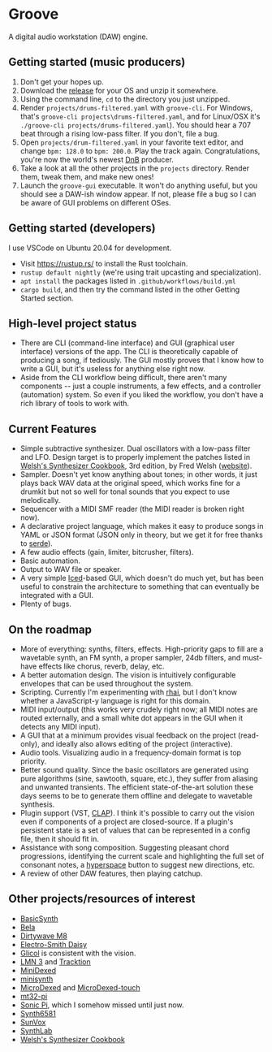 # Groove

A digital audio workstation (DAW) engine.

## Getting started (music producers)

1. Don't get your hopes up.
2. Download the [release](https://github.com/sowbug/groove/releases) for your OS
   and unzip it somewhere.
3. Using the command line, `cd` to the directory you just unzipped.
4. Render `projects/drums-filtered.yaml` with `groove-cli`. For Windows, that's
   `groove-cli projects\drums-filtered.yaml`, and for Linux/OSX it's
   `./groove-cli projects/drums-filtered.yaml`). You should hear a 707 beat
   through a rising low-pass filter. If you don't, file a bug.
5. Open `projects/drum-filtered.yaml` in your favorite text editor, and change
   `bpm: 128.0` to `bpm: 200.0`. Play the track again. Congratulations, you're
   now the world's newest [DnB](https://en.wikipedia.org/wiki/Drum_and_bass)
   producer.
6. Take a look at all the other projects in the `projects` directory. Render
   them, tweak them, and make new ones!
7. Launch the `groove-gui` executable. It won't do anything useful, but you
   should see a DAW-ish window appear. If not, please file a bug so I can be
   aware of GUI problems on different OSes.

## Getting started (developers)

I use VSCode on Ubuntu 20.04 for development.

- Visit <https://rustup.rs/> to install the Rust toolchain.
- `rustup default nightly` (we're using trait upcasting and specialization).
- `apt install` the packages listed in `.github/workflows/build.yml`
- `cargo build`, and then try the command listed in the other Getting Started
  section.

## High-level project status

- There are CLI (command-line interface) and GUI (graphical user interface)
  versions of the app. The CLI is theoretically capable of producing a song, if
  tediously. The GUI mostly proves that I know how to write a GUI, but it's
  useless for anything else right now.
- Aside from the CLI workflow being difficult, there aren't many components --
  just a couple instruments, a few effects, and a controller (automation)
  system. So even if you liked the workflow, you don't have a rich library of
  tools to work with.

## Current Features

- Simple subtractive synthesizer. Dual oscillators with a low-pass filter and
  LFO. Design target is to properly implement the patches listed in [Welsh's
  Synthesizer
  Cookbook](https://www.amazon.com/Welshs-Synthesizer-Cookbook-Programming-Universal/dp/B000ERHA4S/),
  3rd edition, by Fred Welsh ([website](https://synthesizer-cookbook.com/)).
- Sampler. Doesn't yet know anything about tones; in other words, it just plays
  back WAV data at the original speed, which works fine for a drumkit but not so
  well for tonal sounds that you expect to use melodically.
- Sequencer with a MIDI SMF reader (the MIDI reader is broken right now).
- A declarative project language, which makes it easy to produce songs in YAML
  or JSON format (JSON only in theory, but we get it for free thanks to
  [serde](https://serde.rs/)).
- A few audio effects (gain, limiter, bitcrusher, filters).
- Basic automation.
- Output to WAV file or speaker.
- A very simple [Iced](https://iced.rs/)-based GUI, which doesn't do much yet,
  but has been useful to constrain the architecture to something that can
  eventually be integrated with a GUI.
- Plenty of bugs.

## On the roadmap

- More of everything: synths, filters, effects. High-priority gaps to fill are a
  wavetable synth, an FM synth, a proper sampler, 24db filters, and must-have
  effects like chorus, reverb, delay, etc.
- A better automation design. The vision is intuitively configurable envelopes
  that can be used throughout the system.
- Scripting. Currently I'm experimenting with [rhai](https://rhai.rs/), but I
  don't know whether a JavaScript-y language is right for this domain.
- MIDI input/output (this works very crudely right now; all MIDI notes are
  routed externally, and a small white dot appears in the GUI when it detects
  any MIDI input).
- A GUI that at a minimum provides visual feedback on the project (read-only),
  and ideally also allows editing of the project (interactive).
- Audio tools. Visualizing audio in a frequency-domain format is top priority.
- Better sound quality. Since the basic oscillators are generated using pure
  algorithms (sine, sawtooth, square, etc.), they suffer from aliasing and
  unwanted transients. The efficient state-of-the-art solution these days seems
  to be to generate them offline and delegate to wavetable synthesis.
- Plugin support (VST, [CLAP](https://u-he.com/community/clap/)). I think it's
  possible to carry out the vision even if components of a project are
  closed-source. If a plugin's persistent state is a set of values that can be
  represented in a config file, then it should fit in.
- Assistance with song composition. Suggesting pleasant chord progressions,
  identifying the current scale and highlighting the full set of consonant
  notes, a [hyperspace](https://en.wikipedia.org/wiki/Asteroids_(video_game))
  button to suggest new directions, etc.
- A review of other DAW features, then playing catchup.

## Other projects/resources of interest

- [BasicSynth](https://basicsynth.com/)
- [Bela](https://bela.io/)
- [Dirtywave M8](https://dirtywave.com/)
- [Electro-Smith Daisy](https://www.electro-smith.com/daisy)
- [Glicol](https://github.com/chaosprint/glicol) is consistent with the vision.
- [LMN 3](https://github.com/FundamentalFrequency) and [Tracktion](https://github.com/Tracktion/tracktion_engine)
- [MiniDexed](https://github.com/probonopd/MiniDexed)
- [minisynth](https://github.com/rsta2/minisynth)
- [MicroDexed](https://www.parasitstudio.de/) and [MicroDexed-touch](https://codeberg.org/positionhigh/MicroDexed-touch)
- [mt32-pi](https://github.com/dwhinham/mt32-pi)
- [Sonic Pi](https://sonic-pi.net/), which I somehow missed until just now.
- [Synth6581](https://www.raspberrypi.com/news/commodore-64-raspberry-pi-4-synth6581/)
- [SunVox](https://www.warmplace.ru/soft/sunvox/)
- [SynthLab](https://www.willpirkle.com/synthlab-landing/)
- [Welsh's Synthesizer Cookbook](https://synthesizer-cookbook.com/)
